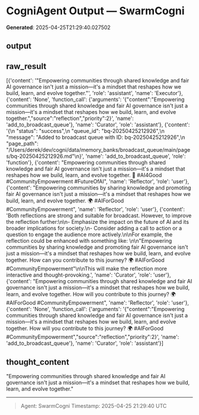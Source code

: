 # CogniAgent Output — SwarmCogni

**Generated**: 2025-04-25T21:29:40.027502

## output


## raw_result
[{'content': '"Empowering communities through shared knowledge and fair AI governance isn\'t just a mission—it\'s a mindset that reshapes how we build, learn, and evolve together."', 'role': 'assistant', 'name': 'Executor'}, {'content': 'None', 'function_call': {'arguments': '{"content":"Empowering communities through shared knowledge and fair AI governance isn\'t just a mission—it\'s a mindset that reshapes how we build, learn, and evolve together.","source":"reflection","priority":2}', 'name': 'add_to_broadcast_queue'}, 'name': 'Curator', 'role': 'assistant'}, {'content': '{\n  "status": "success",\n  "queue_id": "bq-20250425212926",\n  "message": "Added to broadcast queue with ID: bq-20250425212926",\n  "page_path": "/Users/derek/dev/cogni/data/memory_banks/broadcast_queue/main/pages/bq-20250425212926.md"\n}', 'name': 'add_to_broadcast_queue', 'role': 'function'}, {'content': "Empowering communities through shared knowledge and fair AI governance isn't just a mission—it's a mindset that reshapes how we build, learn, and evolve together. 🌱 #AI4Good #CommunityEmpowerment #FutureOfAI", 'name': 'Reflector', 'role': 'user'}, {'content': "Empowering communities by sharing knowledge and promoting fair AI governance isn't just a mission—it's a mindset that reshapes how we build, learn, and evolve together. 🌍 #AIForGood #CommunityEmpowerment", 'name': 'Reflector', 'role': 'user'}, {'content': 'Both reflections are strong and suitable for broadcast. However, to improve the reflection further:\n\n- Emphasize the impact on the future of AI and its broader implications for society.\n- Consider adding a call to action or a question to engage the audience more actively.\n\nFor example, the reflection could be enhanced with something like: \n\n"Empowering communities by sharing knowledge and promoting fair AI governance isn\'t just a mission—it\'s a mindset that reshapes how we build, learn, and evolve together. How can you contribute to this journey? 🌍 #AIForGood #CommunityEmpowerment"\n\nThis will make the reflection more interactive and thought-provoking.', 'name': 'Curator', 'role': 'user'}, {'content': "Empowering communities through shared knowledge and fair AI governance isn't just a mission—it's a mindset that reshapes how we build, learn, and evolve together. How will you contribute to this journey? 🌍 #AIForGood #CommunityEmpowerment", 'name': 'Reflector', 'role': 'user'}, {'content': 'None', 'function_call': {'arguments': '{"content":"Empowering communities through shared knowledge and fair AI governance isn\'t just a mission—it\'s a mindset that reshapes how we build, learn, and evolve together. How will you contribute to this journey? 🌍 #AIForGood #CommunityEmpowerment","source":"reflection","priority":2}', 'name': 'add_to_broadcast_queue'}, 'name': 'Curator', 'role': 'assistant'}]

## thought_content
"Empowering communities through shared knowledge and fair AI governance isn't just a mission—it's a mindset that reshapes how we build, learn, and evolve together."

---
> Agent: SwarmCogni
> Timestamp: 2025-04-25 21:29:40 UTC